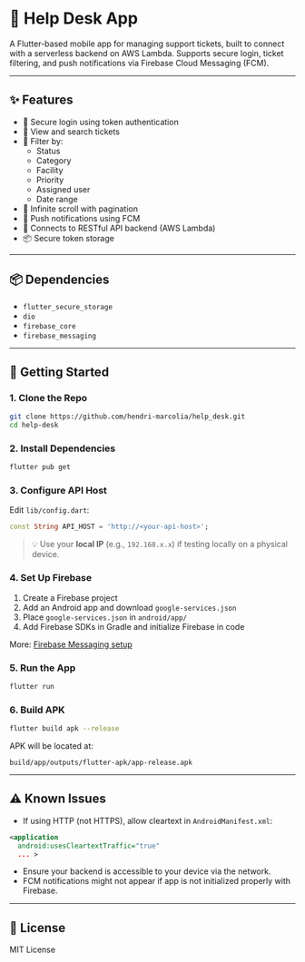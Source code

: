 # 📱 Help Desk App

A Flutter-based mobile app for managing support tickets, built to connect with a serverless backend on AWS Lambda. Supports secure login, ticket filtering, and push notifications via Firebase Cloud Messaging (FCM).

---

## ✨ Features

- 🔐 Secure login using token authentication  
- 🧾 View and search tickets  
- 🎯 Filter by:
  - Status
  - Category
  - Facility
  - Priority
  - Assigned user
  - Date range
- 🔄 Infinite scroll with pagination  
- 🚨 Push notifications using FCM  
- 📡 Connects to RESTful API backend (AWS Lambda)  
- 📦 Secure token storage  

---

## 📦 Dependencies

- `flutter_secure_storage`  
- `dio`  
- `firebase_core`  
- `firebase_messaging`  

---

## 🚀 Getting Started

### 1. Clone the Repo

```bash
git clone https://github.com/hendri-marcolia/help_desk.git
cd help-desk
```

### 2. Install Dependencies

```bash
flutter pub get
```

### 3. Configure API Host

Edit `lib/config.dart`:

```dart
const String API_HOST = 'http://<your-api-host>';
```

> 💡 Use your **local IP** (e.g., `192.168.x.x`) if testing locally on a physical device.

### 4. Set Up Firebase

1. Create a Firebase project  
2. Add an Android app and download `google-services.json`  
3. Place `google-services.json` in `android/app/`  
4. Add Firebase SDKs in Gradle and initialize Firebase in code  

More: [Firebase Messaging setup](https://firebase.flutter.dev/docs/messaging/overview)

### 5. Run the App

```bash
flutter run
```

### 6. Build APK

```bash
flutter build apk --release
```

APK will be located at:

```
build/app/outputs/flutter-apk/app-release.apk
```

---

## ⚠️ Known Issues

- If using HTTP (not HTTPS), allow cleartext in `AndroidManifest.xml`:

```xml
<application
  android:usesCleartextTraffic="true"
  ... >
```

- Ensure your backend is accessible to your device via the network.
- FCM notifications might not appear if app is not initialized properly with Firebase.

---

## 📄 License

MIT License
